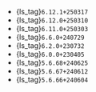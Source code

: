 - {ls_tag}`6.12.1+250317`
- {ls_tag}`6.12.0+250310`
- {ls_tag}`6.11.0+250303`
- {ls_tag}`6.6.0+240729`
- {ls_tag}`6.2.0+230732`
- {ls_tag}`6.0.0+230405`
- {ls_tag}`5.6.68+240625`
- {ls_tag}`5.6.67+240612`
- {ls_tag}`5.6.66+240604`
